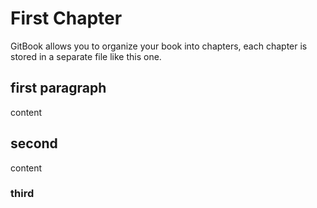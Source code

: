 # First Chapter

GitBook allows you to organize your book into chapters, each chapter is stored in a separate file like this one.

## first paragraph
content
## second
content
### third
